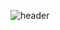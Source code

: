 ![header](https://capsule-render.vercel.app/api?type=wave&color=gradient&height=300&section=header&text=capsule%20render&fontSize=90)
